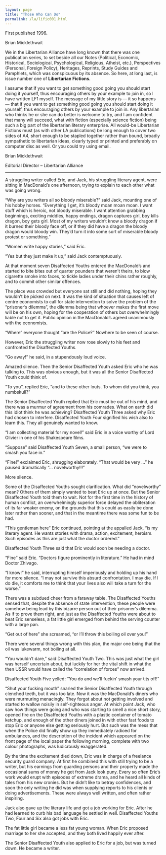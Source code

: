 ```yaml
---
layout: page
title: "Those Who Can Do"
permalink: /la/lific001.html
---
```

First published 1996.

Brian Micklethwait

We in the Libertarian Alliance have long known that there was one
publication series, to set beside all our Notes (Political, Economic,
Historical, Sociological, Psychological, Religious, Atheist, etc.),
Perspectives (Personal, Foreign Policy), Heritages, Reprints, Study
Guides and Pamphlets, which was conspicuous by its absence. So here,
at long last, is issue number one of **Libertarian Fictions**.

I assume that if you want to get something good going you should start
doing it yourself, thus encouraging others by your example to join in,
so I have written LF1 myself. The message of my little story is — it
so happens — that if you want to get something good going you should
start doing it yourself, thus encouraging others by your example to
join in. Any libertarian who thinks he or she can do better is welcome
to try, and I am confident that many will succeed, what with fiction
(especially science fiction) being such a big part of the libertarian
literary enterprise. All would-be Libertarian Fictions must (as with
other LA publications) be long enough to cover two sides of A4, short
enough to be stapled together rather than bound, broadly sympathetic
to libertarian ideas, clearly typed or printed and preferably on
computer disc as well. Or you could try using email.

Brian Micklethwait

Editorial Director – Libertarian Alliance

---

A struggling writer called Eric, and Jack, his struggling literary agent, were sitting in MacDonald’s one afternoon, trying to explain to each other what was going wrong.

“Why are you writers all so bloody miserable?” said Jack, mounting one of his hobby horses. “Everything I get, it’s bloody moan moan moan. I want stuff which is heroic, not bloody miserable. I want attention grabbing beginnings, exciting middles, happy endings, dragon captures girl, boy kills dragon, boy gets girl. Most of my writers wouldn’t know a bloody dragon if it burned their bloody face off, or if they did have a dragon the bloody dragon would bloody win. They’d turn it into some sort of miserable bloody protest or something.”

“Women write happy stories,” said Eric.

“Yes but they just make it up,” said Jack contemptuously.

At that moment seven Disaffected Youths entered the MacDonald’s and started to bite bites out of quarter pounders that weren’t theirs, to blow cigarette smoke into faces, to tickle ladies under their chins rather roughly, and to commit other similar offences.

The place was crowded but everyone sat still and did nothing, hoping they wouldn’t be picked on next. It was the kind of situation that causes left of centre economists to call for state intervention to solve the problem of the “prisoner’s dilemma”, the dilemma being that whoever makes the first move will be on his own, hoping for the cooperation of others but overwhelmingly liable not to get it. Public opinion in the MacDonald’s agreed unanimously with the economists.

“Where” everyone thought “are the Police?” Nowhere to be seen of course.

However, Eric the struggling writer now rose slowly to his feet and confronted the Disaffected Youths.

“Go away!” he said, in a stupendously loud voice.

Amazed silence. Then the Senior Disaffected Youth asked Eric who he was talking to. This was obvious enough, but it was all the Senior Disaffected Youth could think of.

“To you”, replied Eric, “and to these other louts. To whom did you think, you numbskull?”

The Senior Disaffected Youth replied that Eric must be out of his mind, and there was a murmur of agreement from his comrades. What on earth did this idiot think he was achieving? Disaffected Youth Three asked why Eric had chosen to interfere. Disaffected Youth Four signified his wish also to learn this. They all genuinely wanted to know.

“I am collecting material for my novel!” said Eric in a voice worthy of Lord Olivier in one of his Shakespeare films.

“Suppose” said Disaffected Youth Seven, a small person, “we were to smash you face in.”

“Fine!” exclaimed Eric, shrugging elaborately. “That would be very ...” he paused dramatically “... novelworthy!!!”

More silence.

Some of the Disaffected Youths sought clarification. What did “novelworthy” mean? Others of them simply wanted to beat Eric up at once. But the Senior Disaffected Youth told them to wait. Not for the first time in the history of human conflict, an overwhelmingly superior force delayed the obliteration of its far weaker enemy, on the grounds that this could as easily be done later rather than sooner, and that in the meantime there was some fun to be had.

“This gentleman here” Eric continued, pointing at the appalled Jack, “is my literary agent. He wants stories with drama, action, excitement, heroism. Such episodes as this are just what the doctor ordered.”

Disaffected Youth Three said that Eric would soon be needing a doctor.

“Fine” said Eric. “Doctors figure prominently in literature.” He had in mind Doctor Zhivago.

“I know!” he said, interrupting himself imperiously and holding up his hand for more silence. “I may not survive this absurd confrontation. I may die. If I do die, it comforts me to think that your lives also will take a turn for the worse.”

There was a subdued cheer from a faraway table. The Disaffected Youths sensed that, despite the absence of state intervention, these people were somehow being lead by this bizarre person out of their prisoner’s dilemma. As if to prove them right, and just as the Disaffected Youths were about to beat Eric senseless, a fat little girl emerged from behind the serving counter with a large pan.

“Get out of here” she screamed, “or I’ll throw this boiling oil over you!”

There were several things wrong with this plan, the major one being that the oil was lukewarm, not boiling at all.

“You wouldn’t dare,” said Disaffected Youth Two. This was just what the girl was herself uncertain about, but luckily for her the vital shift in what the then USSR would have called the “correlation of forces” now arrived.

Disaffected Youth Five yelled: “You do and we’ll fuckin’ smash your tits off!”

“Shut your fucking mouth” snarled the Senior Disaffected Youth through clenched teeth, but it was too late. Now it was the MacDonald’s diners who were murmuring menacingly. They forgot about not getting involved and started to wallow noisily in self-righteous anger. At which point Jack, who saw how things were going and who was starting to smell a nice short story, opened fire on the Disaffected Youths with a plastic container of tomato ketchup, and enough of the other diners joined in with other fast foods to stop Eric or anyone else getting seriously hurt. But such was the mess that when the Police did finally show up they immediately radioed for ambulances, and the description of the incident which appeared on the front page of the local paper the following morning, complete with two colour photographs, was ludicrously exaggerated.

By the time the excitement died down, Eric was in charge of a freelance security guard company. At first he combined this with still trying to be a writer, but his earnings from guarding persons and their property made the occasional sums of money he got from Jack look puny. Every so often Eric’s work would erupt with episodes of extreme drama, and he heard all kinds of tales from his new cronies. But he didn’t like to betray confidences, and soon the only writing he did was when supplying reports to his clients or doing advertisements. These were always well written, and often rather inspiring.

Jack also gave up the literary life and got a job working for Eric. After he had learned to curb his bad language he settled in well. Disaffected Youths Two, Four and Six also got jobs with Eric.

The fat little girl became a less fat young woman. When Eric proposed marriage to her she accepted, and they both lived happily ever after.

The Senior Disaffected Youth also applied to Eric for a job, but was turned down. He became a writer.
